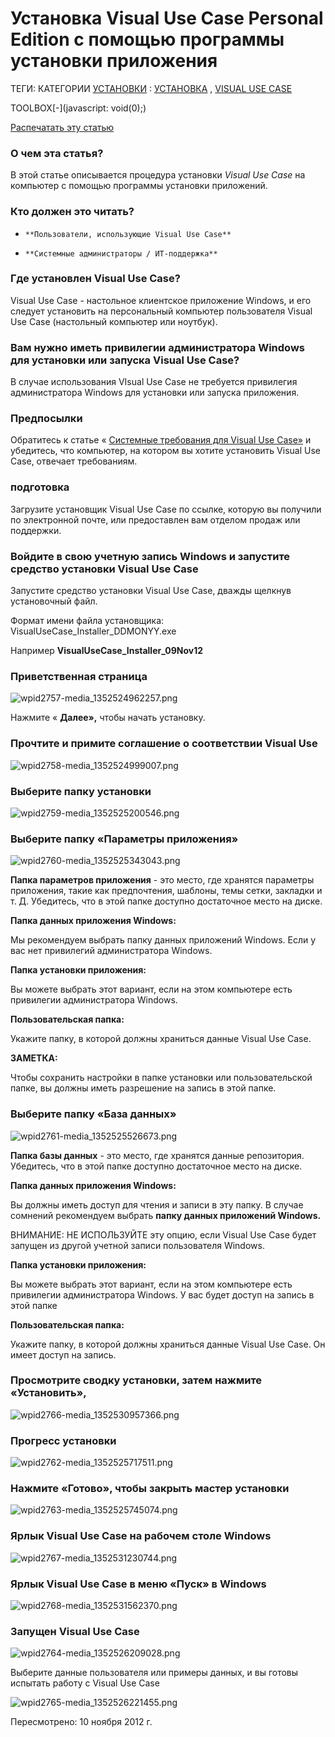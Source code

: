 # Установка Visual Use Case Personal Edition с помощью программы установки приложения

ТЕГИ: КАТЕГОРИИ [УСТАНОВКИ](http://www.technosolutions.com/kb/tag/installation/) : [УСТАНОВКА](http://www.technosolutions.com/kb/category/installation/) , [VISUAL USE CASE](http://www.technosolutions.com/kb/category/visual-use-case/)

TOOLBOX[-](javascript: void(0);)

[Распечатать эту статью](http://www.technosolutions.com/kb/2769/installing-visual-use-case-personal-edition-using-the-application-installer/?print=true)

### О чем эта статья?

В этой статье описывается процедура установки *Visual Use Case* на компьютер с помощью программы установки приложений.

### Кто должен это читать?

-     **Пользователи, использующие Visual Use Case**

-     **Системные администраторы / ИТ-поддержка**

### Где установлен Visual Use Case?

Visual Use Case - настольное клиентское приложение Windows, и его следует установить на персональный компьютер пользователя Visual Use Case (настольный компьютер или ноутбук).

### Вам нужно иметь привилегии администратора Windows для установки или запуска Visual Use Case?

В случае использования VIsual Use Case не требуется привилегия администратора Windows для установки или запуска приложения.

### Предпосылки

Обратитесь к статье « [Системные требования для Visual Use Case»](http://www.technosolutions.com/kb/2738/system-requirements-for-visual-use-case-personal-edition/) и убедитесь, что компьютер, на котором вы хотите установить Visual Use Case, отвечает требованиям.

### подготовка

Загрузите установщик Visual Use Case по ссылке, которую вы получили по электронной почте, или предоставлен вам отделом продаж или поддержки.

### Войдите в свою учетную запись Windows и запустите средство установки Visual Use Case

Запустите средство установки Visual Use Case, дважды щелкнув установочный файл.

Формат имени файла установщика: VisualUseCase_Installer_DDMONYY.exe

Например **VisualUseCase_Installer_09Nov12**

### Приветственная страница

![wpid2757-media_1352524962257.png](http://www.technosolutions.com/kb/wp-content/uploads/2012/11/wpid2757-media_1352524962257.png)

Нажмите « **Далее»,** чтобы начать установку.

### Прочтите и примите соглашение о соответствии Visual Use

![wpid2758-media_1352524999007.png](http://www.technosolutions.com/kb/wp-content/uploads/2012/11/wpid2758-media_1352524999007.png)

### Выберите папку установки

![wpid2759-media_1352525200546.png](http://www.technosolutions.com/kb/wp-content/uploads/2012/11/wpid2759-media_1352525200546.png)

### Выберите папку «Параметры приложения»

![wpid2760-media_1352525343043.png](http://www.technosolutions.com/kb/wp-content/uploads/2012/11/wpid2760-media_1352525343043.png)

**Папка параметров приложения** - это место, где хранятся параметры приложения, такие как предпочтения, шаблоны, темы сетки, закладки и т. Д. Убедитесь, что в этой папке доступно достаточное место на диске.

**Папка данных приложения Windows:**

Мы рекомендуем выбрать папку данных приложений Windows. Если у вас нет привилегий администратора Windows.

**Папка установки приложения:**

Вы можете выбрать этот вариант, если на этом компьютере есть привилегии администратора Windows.

**Пользовательская папка:**

Укажите папку, в которой должны храниться данные Visual Use Case.

**ЗАМЕТКА:**

Чтобы сохранить настройки в папке установки или пользовательской папке, вы должны иметь разрешение на запись в этой папке.

### Выберите папку «База данных»

![wpid2761-media_1352525526673.png](http://www.technosolutions.com/kb/wp-content/uploads/2012/11/wpid2761-media_1352525526673.png)

**Папка базы данных** - это место, где хранятся данные репозитория. Убедитесь, что в этой папке доступно достаточное место на диске.

**Папка данных приложения Windows:**

Вы должны иметь доступ для чтения и записи в эту папку. В случае сомнений рекомендуем выбрать **папку данных приложений Windows.**

ВНИМАНИЕ: НЕ ИСПОЛЬЗУЙТЕ эту опцию, если Visual Use Case будет запущен из другой учетной записи пользователя Windows.

**Папка установки приложения:**

Вы можете выбрать этот вариант, если на этом компьютере есть привилегии администратора Windows. У вас будет доступ на запись в этой папке

**Пользовательская папка:**

Укажите папку, в которой должны храниться данные Visual Use Case. Он имеет доступ на запись.

### Просмотрите сводку установки, затем нажмите «Установить»,

![wpid2766-media_1352530957366.png](http://www.technosolutions.com/kb/wp-content/uploads/2012/11/wpid2766-media_1352530957366.png)

### Прогресс установки

![wpid2762-media_1352525717511.png](http://www.technosolutions.com/kb/wp-content/uploads/2012/11/wpid2762-media_1352525717511.png)

### Нажмите «Готово», чтобы закрыть мастер установки

![wpid2763-media_1352525745074.png](http://www.technosolutions.com/kb/wp-content/uploads/2012/11/wpid2763-media_1352525745074.png)

### Ярлык Visual Use Case на рабочем столе Windows

![wpid2767-media_1352531230744.png](http://www.technosolutions.com/kb/wp-content/uploads/2012/11/wpid2767-media_1352531230744.png)

### Ярлык Visual Use Case в меню «Пуск» в Windows

![wpid2768-media_1352531562370.png](http://www.technosolutions.com/kb/wp-content/uploads/2012/11/wpid2768-media_1352531562370.png)

### Запущен Visual Use Case

![wpid2764-media_1352526209028.png](http://www.technosolutions.com/kb/wp-content/uploads/2012/11/wpid2764-media_1352526209028.png)

Выберите данные пользователя или примеры данных, и вы готовы испытать работу с Visual Use Case

![wpid2765-media_1352526221455.png](http://www.technosolutions.com/kb/wp-content/uploads/2012/11/wpid2765-media_1352526221455.png)

Пересмотрено: 10 ноября 2012 г.